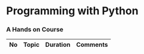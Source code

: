 #  Programming with Python
### A Hands on Course

**No** | **Topic**| **Duration** | **Comments**|
------ | ---------| -------------|-------------|
